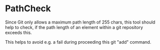 # PathCheck
Since Git only allows a maximum path length of 255 chars, this tool should help to check, if the path length of an element within a git repository exceeds this.

This helps to avoid e.g. a fail during proceeding this git "add" command.
